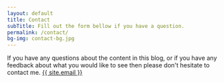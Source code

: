 ```yaml
---
layout: default
title: Contact
subTitle: Fill out the form bellow if you have a question.
permalink: /contact/
bg-img: contact-bg.jpg
---
```


If you have any questions about the content in this blog, or if you have any feedback about what you would like to see then please don't hesitate to contact me.
<a href="mailto:{{ site.email }}">{{ site.email }}</a>